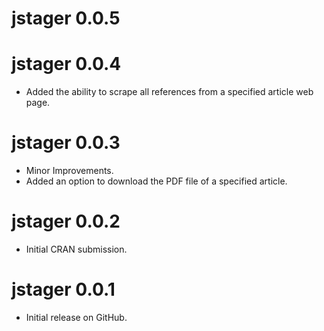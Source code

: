 # jstager 0.0.5

# jstager 0.0.4

* Added the ability to scrape all references from a specified article web page.

# jstager 0.0.3

* Minor Improvements.
* Added an option to download the PDF file of a specified article.

# jstager 0.0.2

* Initial CRAN submission.

# jstager 0.0.1

* Initial release on GitHub.

